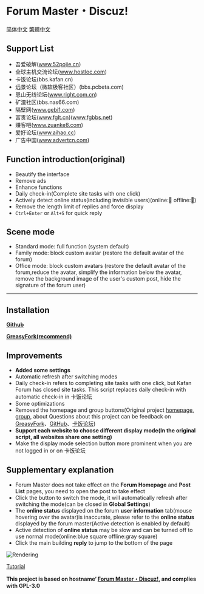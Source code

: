 # Forum Master・Discuz!

[简体中文](https://github.com/mxdh/Forum-Master-Discuz-/blob/master/%E8%87%AA%E8%BF%B0%E6%96%87%E4%BB%B6.md)
[繁體中文](https://github.com/mxdh/Forum-Master-Discuz-/blob/master/%E8%87%AA%E8%BF%B0%E6%AA%94%E6%A1%88%20.md)

## Support List
- 吾爱破解(www.52pojie.cn)
- 全球主机交流论坛(www.hostloc.com)
- 卡饭论坛(bbs.kafan.cn)
- 远景论坛（微软极客社区）(bbs.pcbeta.com)
- 恩山无线论坛(www.right.com.cn)
- 矿渣社区(bbs.nas66.com)
- 隔壁网(www.gebi1.com)
- 富贵论坛(www.fglt.cn)(www.fgbbs.net)
- 赚客吧(www.zuanke8.com)
- 爱好论坛(www.aihao.cc)
- 广告中国(www.advertcn.com)

## Function introduction(original)
- Beautify the interface
- Remove ads
- Enhance functions
- Daily check-in(Complete site tasks with one click)
- Actively detect online status(including invisible users)(online:🌝 offline:🌚)
- Remove the length limit of replies and force display
- `Ctrl+Enter` or `Alt+S` for quick reply

## Scene mode
- Standard mode: full function (system default)
- Family mode: block custom avatar (restore the default avatar of the forum)
- Office mode: block custom avatars (restore the default avatar of the forum,reduce the avatar, simplify the information below the avatar, remove the background image of the user's custom post, hide the signature of the forum user)

---

## Installation
**[Github](https://github.com/mxdh/Forum-Master-Discuz-)**

**[GreasyFork(recommend)](https://greasyfork.org/zh-CN/scripts/400489-forum-master-discuz)**

## Improvements
- **Added some settings**
- Automatic refresh after switching modes
- Daily check-in refers to completing site tasks with one click, but Kafan Forum has closed site tasks. This script replaces daily check-in with automatic check-in in 卡饭论坛
- Some optimizations
- Removed the homepage and group buttons(Original project [homepage](https://greasyfork.org/zh-CN/scripts/400250-forum-master-discuz), [group](https://t.me/joinchat/Bc2EjlPZ0aOwiA-Gn73xKA), about Questions about this project can be feedback on [GreasyFork](https://greasyfork.org/zh-CN/scripts/400489-forum-master-discuz/feedback)、[GitHub](https://github.com/mxdh/Forum-Master-Discuz-/issues)、[卡饭论坛](https://bbs.kafan.cn/thread-2178786-1-1.html))
- **Support each website to choose different display mode(In the original script, all websites share one setting)**
- Make the display mode selection button more prominent when you are not logged in or on 卡饭论坛

## Supplementary explanation
- Forum Master does not take effect on the **Forum Homepage** and **Post List** pages, you need to open the post to take effect
- Click the button to switch the mode, it will automatically refresh after switching the mode(can be closed in **Global Settings**)
- The **online status** displayed on the forum **user information** tab(mouse hovering over the avatar)is inaccurate, please refer to the **online status** displayed by the forum master(Active detection is enabled by default)
- Active detection of **online status** may be slow and can be turned off to use normal mode(online:blue square offline:gray square)
- Click the main building **reply** to jump to the bottom of the page

![Rendering](https://i.loli.net/2020/04/15/zpPlQCsg83qSoGY.png)

[Tutorial](https://bbs.kafan.cn/thread-2178786-1-1.html)

**This project is based on hostname‘ [Forum Master・Discuz!](https://greasyfork.org/zh-CN/scripts/400250-forum-master-discuz), and complies with GPL-3.0**
